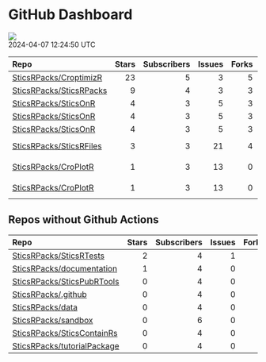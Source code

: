 GitHub Dashboard
================

![](https://github.com/SticsRPacks/status/workflows/Render%20Status/badge.svg)  
2024-04-07 12:24:50 UTC

| Repo                                                                  | Stars | Subscribers | Issues | Forks | Status                                                                                                                                                                                                                                                                                                                                                                                                                                                                        | Commit                                                                                                                                                                           |
|:----------------------------------------------------------------------|------:|------------:|-------:|------:|:------------------------------------------------------------------------------------------------------------------------------------------------------------------------------------------------------------------------------------------------------------------------------------------------------------------------------------------------------------------------------------------------------------------------------------------------------------------------------|:---------------------------------------------------------------------------------------------------------------------------------------------------------------------------------|
| [SticsRPacks/CroptimizR](https://github.com/SticsRPacks/CroptimizR)   |    23 |           5 |      3 |     5 | [![](https://github.com/SticsRPacks/CroptimizR/workflows/R-CMD-check/badge.svg)](https://github.com/SticsRPacks/CroptimizR/actions/runs/8357611303) [![](https://github.com/SticsRPacks/CroptimizR/workflows/test-coverage/badge.svg)](https://github.com/SticsRPacks/CroptimizR/actions/runs/8357611319)                                                                                                                                                                     | <a href="https://github.com/SticsRPacks/CroptimizR/commit/46030538d2fb260b04f61386669f8774a2e7a9f3" title="Merge pull request #15 from SticsRPacks/add-licence-file">460305</a>  |
| [SticsRPacks/SticsRPacks](https://github.com/SticsRPacks/SticsRPacks) |     9 |           4 |      3 |     3 | [![](https://github.com/SticsRPacks/SticsRPacks/workflows/R-CMD-check/badge.svg)](https://github.com/SticsRPacks/SticsRPacks/actions/runs/8357277384) [![](https://github.com/SticsRPacks/SticsRPacks/workflows/Update%20CITATION.cff/badge.svg)](https://github.com/SticsRPacks/SticsRPacks/actions/runs/8357277376)                                                                                                                                                         | <a href="https://github.com/SticsRPacks/SticsRPacks/commit/f518ad0272a702e0ae2b3d042fd3fc139600015b" title="Update license (LGPL)">f518ad</a>                                    |
| [SticsRPacks/SticsOnR](https://github.com/SticsRPacks/SticsOnR)       |     4 |           3 |      5 |     3 | [![](https://github.com/SticsRPacks/SticsOnR/workflows/test-coverage/badge.svg)](https://github.com/SticsRPacks/SticsOnR/actions/runs/8357772906)                                                                                                                                                                                                                                                                                                                             | <a href="https://github.com/SticsRPacks/SticsOnR/commit/43b668cee45360593aea9739e7cd07355ce4217f" title="Merge pull request #21 from SticsRPacks/add-licence-file">43b668</a>    |
| [SticsRPacks/SticsOnR](https://github.com/SticsRPacks/SticsOnR)       |     4 |           3 |      5 |     3 | [![](https://github.com/SticsRPacks/SticsOnR/workflows/R-CMD-check/badge.svg)](https://github.com/SticsRPacks/SticsOnR/actions/runs/8361122727)                                                                                                                                                                                                                                                                                                                               | <a href="https://github.com/SticsRPacks/SticsOnR/commit/4ee84ab93e17809c9bff1d2f17531fd10eb2442a" title="indentations, lines length, functions @return, ...">4ee84a</a>          |
| [SticsRPacks/SticsOnR](https://github.com/SticsRPacks/SticsOnR)       |     4 |           3 |      5 |     3 | [![](https://github.com/SticsRPacks/SticsOnR/workflows/Update%20CITATION.cff/badge.svg)](https://github.com/SticsRPacks/SticsOnR/actions/runs/8021559644)                                                                                                                                                                                                                                                                                                                     | <a href="https://github.com/SticsRPacks/SticsOnR/commit/85c3582359ae654f5e854ee3167adb0c0ddd1083" title="New release 1.2.0 (#20)">85c358</a>                                     |
| [SticsRPacks/SticsRFiles](https://github.com/SticsRPacks/SticsRFiles) |     3 |           3 |     21 |     4 | [![](https://github.com/SticsRPacks/SticsRFiles/workflows/R-CMD-check/badge.svg)](https://github.com/SticsRPacks/SticsRFiles/actions/runs/8482234786) [![](https://github.com/SticsRPacks/SticsRFiles/workflows/test-coverage/badge.svg)](https://github.com/SticsRPacks/SticsRFiles/actions/runs/8482234790) [![](https://github.com/SticsRPacks/SticsRFiles/workflows/Update%20CITATION.cff/badge.svg)](https://github.com/SticsRPacks/SticsRFiles/actions/runs/8482234787) | <a href="https://github.com/SticsRPacks/SticsRFiles/commit/1ede242d3bbb1765cd7a1f48b74edddf0b894c6e" title="Merge branch 'main' into plecharpent/refacto-upgrade-xml">1ede24</a> |
| [SticsRPacks/CroPlotR](https://github.com/SticsRPacks/CroPlotR)       |     1 |           3 |     13 |     0 | [![](https://github.com/SticsRPacks/CroPlotR/workflows/R-CMD-check/badge.svg)](https://github.com/SticsRPacks/CroPlotR/actions/runs/8479934310) [![](https://github.com/SticsRPacks/CroPlotR/workflows/test-coverage/badge.svg)](https://github.com/SticsRPacks/CroPlotR/actions/runs/8479934311) [![](https://github.com/SticsRPacks/CroPlotR/workflows/Snapshot%20Comparison/badge.svg)](https://github.com/SticsRPacks/CroPlotR/actions/runs/8479934309)                   | <a href="https://github.com/SticsRPacks/CroPlotR/commit/692445316ba3037d8b41becf2f9294c57d427b45" title="Set same limits for x and y axes for scatter plots sim/obs">692445</a>  |
| [SticsRPacks/CroPlotR](https://github.com/SticsRPacks/CroPlotR)       |     1 |           3 |     13 |     0 | [![](https://github.com/SticsRPacks/CroPlotR/workflows/R-CMD-check/badge.svg)](https://github.com/SticsRPacks/CroPlotR/actions/runs/8479934310) [![](https://github.com/SticsRPacks/CroPlotR/workflows/test-coverage/badge.svg)](https://github.com/SticsRPacks/CroPlotR/actions/runs/8479934311) [![](https://github.com/SticsRPacks/CroPlotR/workflows/Snapshot%20Comparison/badge.svg)](https://github.com/SticsRPacks/CroPlotR/actions/runs/8479934309)                   | <a href="https://github.com/SticsRPacks/CroPlotR/commit/692445316ba3037d8b41becf2f9294c57d427b45" title="Set same limits for x and y axes for scatter plots sim/obs">692445</a>  |

## Repos without Github Actions

| Repo                                                                          | Stars | Subscribers | Issues | Forks |
|:------------------------------------------------------------------------------|------:|------------:|-------:|------:|
| [SticsRPacks/SticsRTests](https://github.com/SticsRPacks/SticsRTests)         |     2 |           4 |      1 |     1 |
| [SticsRPacks/documentation](https://github.com/SticsRPacks/documentation)     |     1 |           4 |      0 |     0 |
| [SticsRPacks/SticsPubRTools](https://github.com/SticsRPacks/SticsPubRTools)   |     0 |           4 |      0 |     0 |
| [SticsRPacks/.github](https://github.com/SticsRPacks/.github)                 |     0 |           4 |      0 |     0 |
| [SticsRPacks/data](https://github.com/SticsRPacks/data)                       |     0 |           4 |      0 |     0 |
| [SticsRPacks/sandbox](https://github.com/SticsRPacks/sandbox)                 |     0 |           6 |      0 |     0 |
| [SticsRPacks/SticsContainRs](https://github.com/SticsRPacks/SticsContainRs)   |     0 |           4 |      0 |     0 |
| [SticsRPacks/tutorialPackage](https://github.com/SticsRPacks/tutorialPackage) |     0 |           4 |      0 |     0 |

